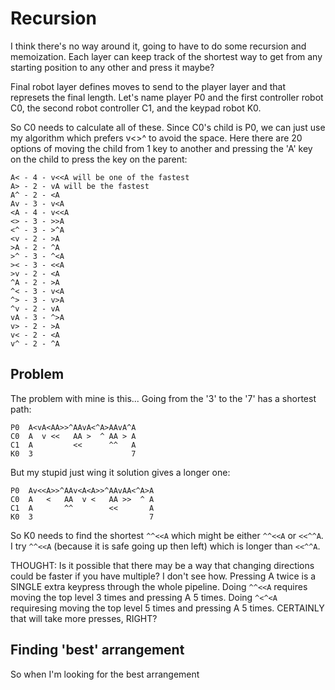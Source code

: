 # Recursion

I think there's no way around it, going to have to do some recursion and
memoization.  Each layer can keep track of the shortest way to get from
any starting position to any other and press it maybe?

Final robot layer defines moves to  send to the player layer and that
represets the final length.  Let's name player P0 and the first 
controller robot C0, the second robot controller C1, and the keypad
robot K0.

So C0 needs to calculate all of these.   Since C0's child is P0, we
can just use my algorithm which prefers v<>^ to avoid the space.
Here there are 20 options of moving the child from 1 key to another
and pressing the 'A' key on the child to press the key on the
parent:

    A< - 4 - v<<A will be one of the fastest
    A> - 2 - vA will be the fastest
    A^ - 2 - <A
    Av - 3 - v<A
    <A - 4 - v<<A
    <> - 3 - >>A
    <^ - 3 - >^A
    <v - 2 - >A
    >A - 2 - ^A
    >^ - 3 - ^<A
    >< - 3 - <<A
    >v - 2 - <A
    ^A - 2 - >A
    ^< - 3 - v<A
    ^> - 3 - v>A
    ^v - 2 - vA
    vA - 3 - ^>A
    v> - 2 - >A
    v< - 2 - <A
    v^ - 2 - ^A


## Problem

The problem with mine is this...   Going from the '3' to the '7' has a shortest path:

    P0  A<vA<AA>>^AAvA<^A>AAvA^A
    C0  A  v <<   AA >  ^ AA > A
    C1  A         <<      ^^   A
    K0  3                      7

But my stupid just wing it solution gives a longer one:

    P0  Av<<A>>^AAv<A<A>>^AAvAA<^A>A
    C0  A   <   AA  v <   AA >>  ^ A
    C1  A       ^^        <<       A
    K0  3                          7

So K0 needs to find the shortest `^^<<A` which might be either `^^<<A` or `<<^^A`.
I try `^^<<A` (because it is safe going up then left) which is longer than `<<^^A`.

THOUGHT: Is it possible that there may be a way that changing directions could be
faster if you have multiple?   I don't see how.  Pressing A twice is a SINGLE
extra keypress through the whole pipeline.  Doing `^^<<A` requires moving the top
level 3 times and pressing A 5 times.   Doing `^<^<A` requiresing moving the top
level 5 times and pressing A 5 times.  CERTAINLY that will take more presses, RIGHT?

## Finding 'best' arrangement

So when I'm looking for the best arrangement


